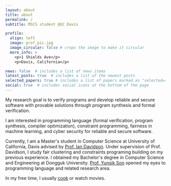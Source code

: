 ```yaml
---
layout: about
title: about
permalink: /
subtitle: MSCS student @UC Davis

profile:
  align: left
  image: prof_pic.jpg
  image_circular: false # crops the image to make it circular
  more_info: >
    <p>1 Shields Ave</p>
    <p>Davis, California</p>

news: false  # includes a list of news items
latest_posts: true  # includes a list of the newest posts
selected_papers: true # includes a list of papers marked as "selected={true}"
social: true  # includes social icons at the bottom of the page
---
```


My research goal is to verify programs and develop reliable and secure software with provable solutions through program synthesis and formal verification.

I am interested in programming language (formal verification, program synthesis, compiler optimization), constraint programming, fairness in machine learning, and cyber security for reliable and secure software.

Currently, I am a Master's student in Computer Science at University of California, Davis advised by [Prof. Ian Davidson](https://www.cs.ucdavis.edu/~davidson/). Under supervision of Prof. Davidson, I study fair clustering and constraints programing building on my previous experience. I obtained my Bachelor's degree in Computer Science and Engineering at Dongguk University. [Prof. Yunsik Son](https://sites.google.com/dgu.ac.kr/plass/english?authuser=0) opened my eyes to programming language and related research area.

In my free time, I usually [<u>cook</u>](/cooking/) or watch movies.

<!-- Write your biography here. Tell the world about yourself. Link to your favorite [subreddit](http://reddit.com). You can put a picture in, too. The code is already in, just name your picture `prof_pic.jpg` and put it in the `img/` folder.

Put your address / P.O. box / other info right below your picture. You can also disable any of these elements by editing `profile` property of the YAML header of your `_pages/about.md`. Edit `_bibliography/papers.bib` and Jekyll will render your [publications page](/al-folio/publications/) automatically.

Link to your social media connections, too. This theme is set up to use [Font Awesome icons](https://fontawesome.com/) and [Academicons](https://jpswalsh.github.io/academicons/), like the ones below. Add your Facebook, Twitter, LinkedIn, Google Scholar, or just disable all of them. -->